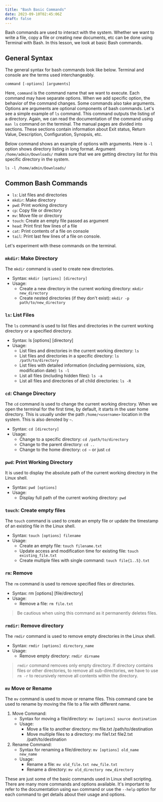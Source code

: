 ```yaml
---
title: "Bash Basic Commands"
date: 2023-09-10T02:45:06Z
draft: false
---
```


Bash commands are used to interact with the system. Whether we want to write a file, copy a file or creating new documents, etc can be done using Terminal with Bash. In this lesson, we look at basic Bash commands.

<!--more-->

## General Syntax 
The general syntax for bash commands look like below. Terminal and console are the terms used interchangeably.

```bash{ lineNos=false }
command [-options] [arguments]
```

Here, `command` is the command name that we want to execute. Each command may have separate options. When we add specific option, the behavior of the command changes. Some commands also take arguments. Options are arguments are optional components of bash commands. Let's see a simple example of `ls` command. This command outputs the listing of a directory. Again, we can read the documentation of the command using `man ls` command on the terminal. The manual pages are divided into sections. These sections contain information about Exit status, Return Value, Description, Configuration, Synopsis, etc.

Below command shows an example of options with arguments. Here is `-l` option shows directory listing in long format. Argument `/home/admin/Downloads/` makes sure that we are getting directory list for this specific directory in the system.

```bash{ .show-prompt lineNos=false }
ls -l /home/admin/Downloads/
```

## Common Bash Commands

- `ls`: List files and directories
- `mkdir`: Make directory
- `pwd`: Print working directory
- `cp`: Copy file or directory
- `mv`: Move file or directory
- `touch`: Create an empty file passed as argument
- `head`: Print first few lines of a file
- `cat`: Print contents of a file on console
- `tail`: Print last few lines of a file on console.

Let's experiment with these commands on the terminal.

### `mkdir`: Make Directory
The `mkdir` command is used to create new directories.
- Syntax: `mkdir [options] [directory]`
- Usage:
    - Create a new directory in the current working directory: `mkdir new_directory`
    - Create nested directories (if they don't exist): `mkdir -p path/to/new_directory`

### `ls`: List Files
The `ls` command is used to list files and directories in the current working directory or a specified directory.
- Syntax: ls [options] [directory]
- Usage:
    - List files and directories in the current working directory: `ls`
    - List files and directories in a specific directory: `ls /path/to/directory`
    - List files with detailed information (including permissions, size, modification date): `ls -l`
    - List all files (including hidden files): `ls -a`
    - List all files and directories of all child directories: `ls -R`

### `cd`: Change Directory
The `cd` command is used to change the current working directory. When we open the terminal for the first time, by default, it starts in the user home directory. This is usually under the path `/home/<username>` location in the system. This is also denoted by `~`.
- Syntax: `cd [directory]`
- Usage:
    - Change to a specific directory: `cd /path/to/directory`
    - Change to the parent directory: `cd ..`
    - Change to the home directory: `cd ~` or just `cd`

### `pwd`: Print Working Directory
It is used to display the absolute path of the current working directory in the Linux shell.
- Syntax: `pwd [options]`
- Usage: 
    - Display full path of the current working directory: `pwd`

### `touch`: Create empty files
The `touch` command is used to create an empty file or update the timestamp of an existing file in the Linux shell.
- Syntax: `touch [options] filename`
- Usage:
    - Create an empty file: `touch filename.txt`
    - Update access and modification time for existing file: `touch existing_file.txt`
    - Create multiple files with single command: `touch file{1..5}.txt`

### `rm`: Remove
The `rm` command is used to remove specified files or directories.
- Syntax: rm [options] [file/directory]
- Usage:
    - Remove a file: `rm file.txt`

> Be cautious when using this command as it permanently deletes files.

### `rmdir`: Remove directory
The `rmdir` command is used to remove empty directories in the Linux shell.
- Syntax: `rmdir [options] directory_name`
- Usage:
    - Remove empty directory: `rmdir dirname`
    
> `rmdir` command removes only empty directory. If directory contains files or other directories, to remove all sub-directories, we have to use `rm -r` to recursively remove all contents within the directory.

### `mv` Move or Rename
The `mv` command is used to move or rename files. This command cane be used to rename by moving the file to a file with different name.
1. Move Command:
    - Syntax for moving a file/directory: `mv [options] source destination`
    - Usage:
        - Move a file to another directory: mv file.txt /path/to/destination
        - Move multiple files to a directory: mv file1.txt file2.txt /path/to/destination
2. Rename Command:
    - Syntax for renaming a file/directory: `mv [options] old_name new_name`
    - Usage:
        - Rename a file: `mv old_file.txt new_file.txt`
        - Rename a directory: `mv old_directory new_directory`

These are just some of the basic commands used in Linux shell scripting. There are many more commands and options available. It's important to refer to the documentation using `man` command or use the `--help` option for each command to get details about their usage and options.